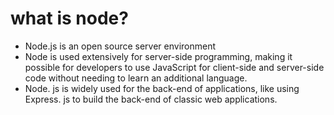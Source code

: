 <h1>what is node?</h1>
<ul>
<li>Node.js is an open source server environment</li>
<li>Node is used extensively for server-side programming, making it possible for developers to use JavaScript for client-side and server-side code without needing to learn an additional language.</li>
<li>
Node. js is widely used for the back-end of applications, like using Express. js to build the back-end of classic web applications.</li>

</ul>
